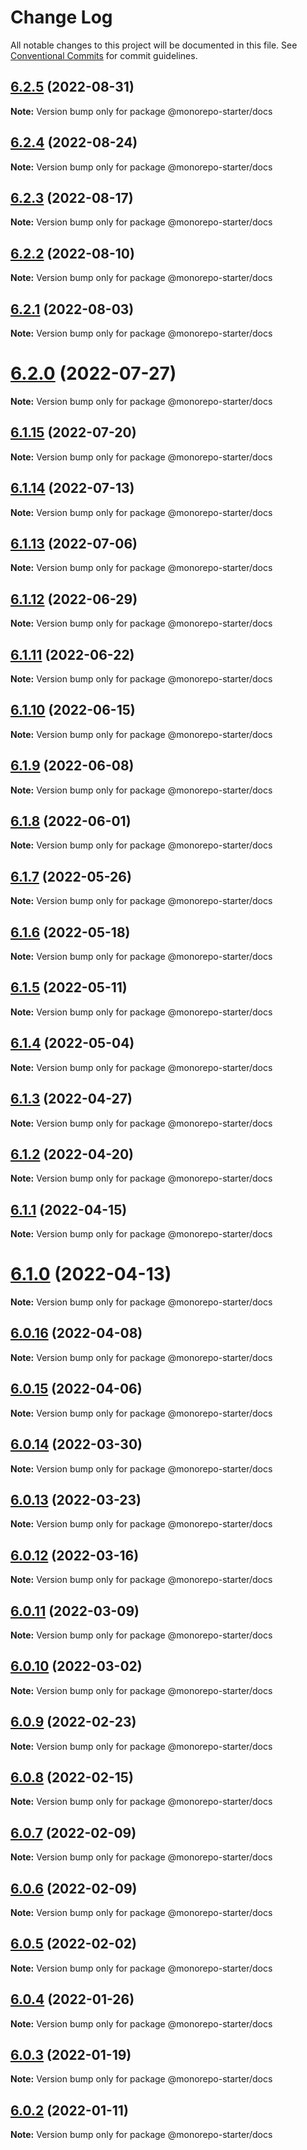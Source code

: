 # Change Log

All notable changes to this project will be documented in this file.
See [Conventional Commits](https://conventionalcommits.org) for commit guidelines.

## [6.2.5](https://github.com/musangowope/stencil-monoropo-starter-docs/compare/v6.2.4...v6.2.5) (2022-08-31)

**Note:** Version bump only for package @monorepo-starter/docs





## [6.2.4](https://github.com/musangowope/stencil-monoropo-starter-docs/compare/v6.2.3...v6.2.4) (2022-08-24)

**Note:** Version bump only for package @monorepo-starter/docs





## [6.2.3](https://github.com/musangowope/stencil-monoropo-starter-docs/compare/v6.2.2...v6.2.3) (2022-08-17)

**Note:** Version bump only for package @monorepo-starter/docs





## [6.2.2](https://github.com/musangowope/stencil-monoropo-starter-docs/compare/v6.2.1...v6.2.2) (2022-08-10)

**Note:** Version bump only for package @monorepo-starter/docs





## [6.2.1](https://github.com/musangowope/stencil-monoropo-starter-docs/compare/v6.2.0...v6.2.1) (2022-08-03)

**Note:** Version bump only for package @monorepo-starter/docs





# [6.2.0](https://github.com/musangowope/stencil-monoropo-starter-docs/compare/v6.1.15...v6.2.0) (2022-07-27)

**Note:** Version bump only for package @monorepo-starter/docs





## [6.1.15](https://github.com/musangowope/stencil-monoropo-starter-docs/compare/v6.1.14...v6.1.15) (2022-07-20)

**Note:** Version bump only for package @monorepo-starter/docs





## [6.1.14](https://github.com/musangowope/stencil-monoropo-starter-docs/compare/v6.1.13...v6.1.14) (2022-07-13)

**Note:** Version bump only for package @monorepo-starter/docs





## [6.1.13](https://github.com/musangowope/stencil-monoropo-starter-docs/compare/v6.1.12...v6.1.13) (2022-07-06)

**Note:** Version bump only for package @monorepo-starter/docs





## [6.1.12](https://github.com/musangowope/stencil-monoropo-starter-docs/compare/v6.1.11...v6.1.12) (2022-06-29)

**Note:** Version bump only for package @monorepo-starter/docs





## [6.1.11](https://github.com/musangowope/stencil-monoropo-starter-docs/compare/v6.1.10...v6.1.11) (2022-06-22)

**Note:** Version bump only for package @monorepo-starter/docs





## [6.1.10](https://github.com/musangowope/stencil-monoropo-starter-docs/compare/v6.1.9...v6.1.10) (2022-06-15)

**Note:** Version bump only for package @monorepo-starter/docs





## [6.1.9](https://github.com/musangowope/stencil-monoropo-starter-docs/compare/v6.1.8...v6.1.9) (2022-06-08)

**Note:** Version bump only for package @monorepo-starter/docs





## [6.1.8](https://github.com/musangowope/stencil-monoropo-starter-docs/compare/v6.1.7...v6.1.8) (2022-06-01)

**Note:** Version bump only for package @monorepo-starter/docs





## [6.1.7](https://github.com/musangowope/stencil-monoropo-starter-docs/compare/v6.1.6...v6.1.7) (2022-05-26)

**Note:** Version bump only for package @monorepo-starter/docs





## [6.1.6](https://github.com/musangowope/stencil-monoropo-starter-docs/compare/v6.1.5...v6.1.6) (2022-05-18)

**Note:** Version bump only for package @monorepo-starter/docs





## [6.1.5](https://github.com/musangowope/stencil-monoropo-starter-docs/compare/v6.1.4...v6.1.5) (2022-05-11)

**Note:** Version bump only for package @monorepo-starter/docs





## [6.1.4](https://github.com/musangowope/stencil-monoropo-starter-docs/compare/v6.1.3...v6.1.4) (2022-05-04)

**Note:** Version bump only for package @monorepo-starter/docs





## [6.1.3](https://github.com/musangowope/stencil-monoropo-starter-docs/compare/v6.1.2...v6.1.3) (2022-04-27)

**Note:** Version bump only for package @monorepo-starter/docs





## [6.1.2](https://github.com/musangowope/stencil-monoropo-starter-docs/compare/v6.1.1...v6.1.2) (2022-04-20)

**Note:** Version bump only for package @monorepo-starter/docs





## [6.1.1](https://github.com/musangowope/stencil-monoropo-starter-docs/compare/v6.1.0...v6.1.1) (2022-04-15)

**Note:** Version bump only for package @monorepo-starter/docs





# [6.1.0](https://github.com/musangowope/stencil-monoropo-starter-docs/compare/v6.0.14...v6.1.0) (2022-04-13)

**Note:** Version bump only for package @monorepo-starter/docs





## [6.0.16](https://github.com/musangowope/stencil-monoropo-starter-docs/compare/v6.0.15...v6.0.16) (2022-04-08)

**Note:** Version bump only for package @monorepo-starter/docs





## [6.0.15](https://github.com/musangowope/stencil-monoropo-starter-docs/compare/v6.0.14...v6.0.15) (2022-04-06)

**Note:** Version bump only for package @monorepo-starter/docs





## [6.0.14](https://github.com/musangowope/stencil-monoropo-starter-docs/compare/v6.0.13...v6.0.14) (2022-03-30)

**Note:** Version bump only for package @monorepo-starter/docs





## [6.0.13](https://github.com/musangowope/stencil-monoropo-starter-docs/compare/v6.0.12...v6.0.13) (2022-03-23)

**Note:** Version bump only for package @monorepo-starter/docs





## [6.0.12](https://github.com/musangowope/stencil-monoropo-starter-docs/compare/v6.0.11...v6.0.12) (2022-03-16)

**Note:** Version bump only for package @monorepo-starter/docs





## [6.0.11](https://github.com/musangowope/stencil-monoropo-starter-docs/compare/v6.0.10...v6.0.11) (2022-03-09)

**Note:** Version bump only for package @monorepo-starter/docs





## [6.0.10](https://github.com/musangowope/stencil-monoropo-starter-docs/compare/v6.0.9...v6.0.10) (2022-03-02)

**Note:** Version bump only for package @monorepo-starter/docs





## [6.0.9](https://github.com/musangowope/stencil-monoropo-starter-docs/compare/v6.0.8...v6.0.9) (2022-02-23)

**Note:** Version bump only for package @monorepo-starter/docs





## [6.0.8](https://github.com/musangowope/stencil-monoropo-starter-docs/compare/v6.0.7...v6.0.8) (2022-02-15)

**Note:** Version bump only for package @monorepo-starter/docs





## [6.0.7](https://github.com/musangowope/stencil-monoropo-starter-docs/compare/v6.0.6...v6.0.7) (2022-02-09)

**Note:** Version bump only for package @monorepo-starter/docs





## [6.0.6](https://github.com/musangowope/stencil-monoropo-starter-docs/compare/v6.0.5...v6.0.6) (2022-02-09)

**Note:** Version bump only for package @monorepo-starter/docs





## [6.0.5](https://github.com/musangowope/stencil-monoropo-starter-docs/compare/v6.0.4...v6.0.5) (2022-02-02)

**Note:** Version bump only for package @monorepo-starter/docs





## [6.0.4](https://github.com/musangowope/stencil-monoropo-starter-docs/compare/v6.0.3...v6.0.4) (2022-01-26)

**Note:** Version bump only for package @monorepo-starter/docs





## [6.0.3](https://github.com/musangowope/stencil-monoropo-starter-docs/compare/v6.0.2...v6.0.3) (2022-01-19)

**Note:** Version bump only for package @monorepo-starter/docs





## [6.0.2](https://github.com/musangowope/stencil-monoropo-starter-docs/compare/v6.0.1...v6.0.2) (2022-01-11)

**Note:** Version bump only for package @monorepo-starter/docs
